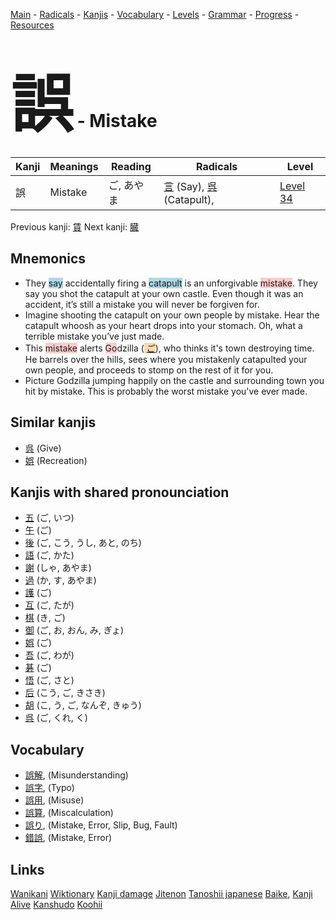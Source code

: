 <style> bigfont {font-size: 100px}</style>
[Main](../README.md) -
[Radicals](../radicals.md) -
[Kanjis](../kanjis.md) -
[Vocabulary](../vocabulary.md) -
[Levels](../levels.md) -
[Grammar](../grammar.md) - 
[Progress](../progress.md) -
[Resources](../resources.md)
# <bigfont> 誤</bigfont> - Mistake 

| Kanji | Meanings | Reading | Radicals | Level |
| --- | --- | --- | --- | --- |
| 誤 | Mistake | ご, あやま | [言](../radicals/言.md) (Say), [呉](../radicals/呉.md) (Catapult),  | [Level 34](../levels/wk_level34.md) |

Previous kanji: [賃](賃.md) Next kanji: [臓](臓.md) 

## Mnemonics
 * They <span style="background-color:#ADD8E6"> say</span> accidentally firing a <span style="background-color:#ADD8E6"> catapult</span> is an unforgivable <span style="background-color:#ffcccb"> mistake</span>. They say you shot the catapult at your own castle. Even though it was an accident, it’s still a mistake you will never be forgiven for.
* Imagine shooting the catapult on your own people by mistake. Hear the catapult whoosh as your heart drops into your stomach. Oh, what a terrible mistake you’ve just made.
* This <span style="background-color:#ffcccb"> mistake</span> alerts <span style="background-color:#ffcccb"> Go</span>dzilla (<span style="background-color:#fed8b1"> [ご](https://jisho.org/search/ご)</span>), who thinks it's town destroying time. He barrels over the hills, sees where you mistakenly catapulted your own people, and proceeds to stomp on the rest of it for you.
* Picture Godzilla jumping happily on the castle and surrounding town you hit by mistake. This is probably the worst mistake you've ever made.


## Similar kanjis
 * [呉](呉.md) (Give)
* [娯](娯.md) (Recreation)



## Kanjis with shared pronounciation
 * [五](五.md) (ご, いつ)
* [午](午.md) (ご)
* [後](後.md) (ご, こう, うし, あと, のち)
* [語](語.md) (ご, かた)
* [謝](謝.md) (しゃ, あやま)
* [過](過.md) (か, す, あやま)
* [護](護.md) (ご)
* [互](互.md) (ご, たが)
* [棋](棋.md) (き, ご)
* [御](御.md) (ご, お, おん, み, ぎょ)
* [娯](娯.md) (ご)
* [吾](吾.md) (ご, わが)
* [碁](碁.md) (ご)
* [悟](悟.md) (ご, さと)
* [后](后.md) (こう, ご, きさき)
* [胡](胡.md) (こ, う, ご, なんぞ, きゅう)
* [呉](呉.md) (ご, くれ, く)



## Vocabulary
 * [誤解](../vocabulary/誤.md), (Misunderstanding)
* [誤字](../vocabulary/誤.md), (Typo)
* [誤用](../vocabulary/誤.md), (Misuse)
* [誤算](../vocabulary/誤.md), (Miscalculation)
* [誤り](../vocabulary/誤.md), (Mistake, Error, Slip, Bug, Fault)
* [錯誤](../vocabulary/誤.md), (Mistake, Error)




## Links 


[Wanikani](https://www.wanikani.com/kanji/誤)
[Wiktionary](https://en.wiktionary.org/wiki/誤)
[Kanji damage](http://www.kanjidamage.com/kanji/search?utf8=✓&q=誤)
[Jitenon](https://jitenon.com/kanji/誤)
[Tanoshii japanese](https://www.tanoshiijapanese.com/dictionary/kanji.cfm?k=誤)
[Baike](https://baike.baidu.com/item/誤),
[Kanji Alive](https://app.kanjialive.com/誤)
[Kanshudo](https://www.kanshudo.com/searchmn?q=誤)
[Koohii](https://kanji.koohii.com/study/kanji/誤)
